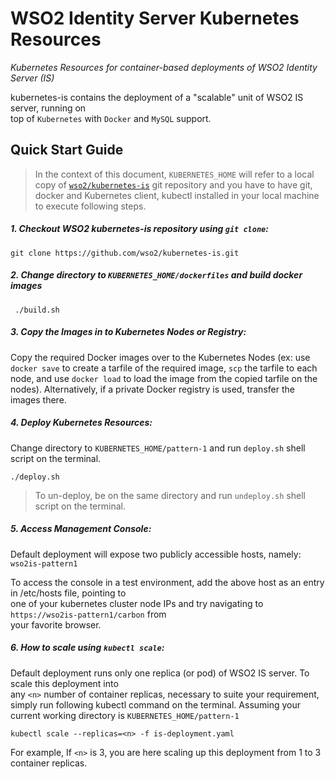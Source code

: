 # WSO2 Identity Server Kubernetes Resources 
*Kubernetes Resources for container-based deployments of WSO2 Identity Server (IS)*

kubernetes-is contains the deployment of a "scalable" unit of WSO2 IS server, 
running on <br> top of `Kubernetes` with `Docker` and `MySQL` support.
 
## Quick Start Guide

>In the context of this document, `KUBERNETES_HOME` will refer to a local copy of 
[`wso2/kubernetes-is`](https://github.com/wso2/kubernetes-is/) git repository and you have to have git, docker and 
Kubernetes client, kubectl installed in your local machine to execute following steps.

##### 1. Checkout WSO2 kubernetes-is repository using `git clone`:
```
git clone https://github.com/wso2/kubernetes-is.git
```

##### 2. Change directory to `KUBERNETES_HOME/dockerfiles` and build docker images
```
 ./build.sh
```
##### 3. Copy the Images in to Kubernetes Nodes or Registry:
Copy the required Docker images over to the Kubernetes Nodes (ex: use `docker save` to create a tarfile of the 
required image, `scp` the tarfile to each node, and use `docker load` to load the image from the copied tarfile 
on the nodes). Alternatively, if a private Docker registry is used, transfer the images there.

##### 4. Deploy Kubernetes Resources:
Change directory to `KUBERNETES_HOME/pattern-1` and run `deploy.sh` shell script on the terminal.
```
./deploy.sh
```
>To un-deploy, be on the same directory and run `undeploy.sh` shell script on the terminal.

##### 5. Access Management Console:
Default deployment will expose two publicly accessible hosts, namely: `wso2is-pattern1`

To access the console in a test environment, add the above host as an entry in /etc/hosts file, pointing to <br> 
one of your kubernetes cluster node IPs and try navigating to `https://wso2is-pattern1/carbon` from <br>
your favorite browser.

##### 6. How to scale using `kubectl scale`:
Default deployment runs only one replica (or pod) of WSO2 IS server. To scale this deployment into <br>
any `<n>` number of container replicas, necessary to suite your requirement, simply run following kubectl 
command on the terminal. Assuming your current working directory is `KUBERNETES_HOME/pattern-1` 
```
kubectl scale --replicas=<n> -f is-deployment.yaml
```
For example, If `<n>` is 3, you are here scaling up this deployment from 1 to 3 container replicas.
